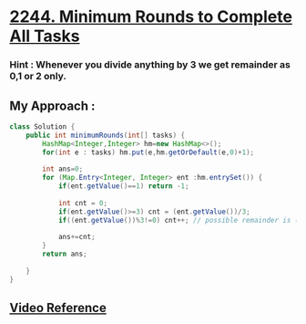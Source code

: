 # [**2244. Minimum Rounds to Complete All Tasks**](https://leetcode.com/problems/minimum-rounds-to-complete-all-tasks/)

### **Hint : Whenever you divide anything by 3 we get remainder as 0,1 or 2 only.**

## My Approach : 
```java
class Solution {
    public int minimumRounds(int[] tasks) {
        HashMap<Integer,Integer> hm=new HashMap<>();
        for(int e : tasks) hm.put(e,hm.getOrDefault(e,0)+1);
        
        int ans=0;
        for (Map.Entry<Integer, Integer> ent :hm.entrySet()) {
            if(ent.getValue()==1) return -1;
            
            int cnt = 0;
            if(ent.getValue()>=3) cnt = (ent.getValue())/3;
            if((ent.getValue())%3!=0) cnt++; // possible remainder is (1,2) and in both case count will increase by 1 only
            
            ans+=cnt;
        }
        return ans;
        
    }
}
```
## [**Video Reference**](https://youtu.be/Bo9pK8Ob5Uc)